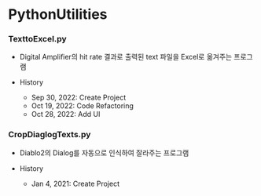 # PythonUtilities

### TexttoExcel.py

- Digital Amplifier의 hit rate 결과로 출력된 text 파일을 Excel로 옮겨주는 프로그램

- History
	- Sep 30, 2022: Create Project
	- Oct 19, 2022: Code Refactoring
	- Oct 28, 2022: Add UI

### CropDiaglogTexts.py

- Diablo2의 Dialog를 자동으로 인식하여 잘라주는 프로그램

- History
	- Jan 4, 2021: Create Project 
